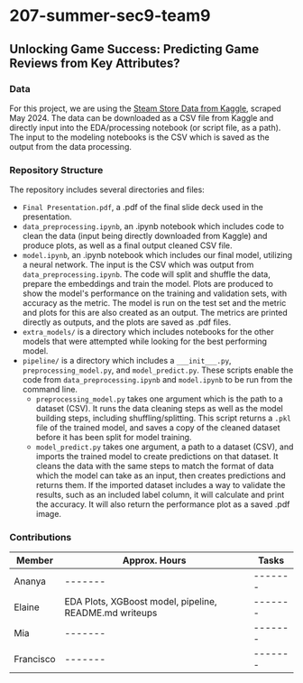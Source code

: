 # 207-summer-sec9-team9

## Unlocking Game Success: Predicting Game Reviews from Key Attributes?

### Data
For this project, we are using the [Steam Store Data from Kaggle](https://www.kaggle.com/datasets/amanbarthwal/steam-store-data/data), scraped May 2024. The data can be downloaded as a CSV file from Kaggle and directly input into the EDA/processing notebook (or script file, as a path). The input to the modeling notebooks is the CSV which is saved as the output from the data processing.

### Repository Structure

The repository includes several directories and files:
* ```Final Presentation.pdf```, a .pdf of the final slide deck used in the presentation.
* ```data_preprocessing.ipynb```, an .ipynb notebook which includes code to clean the data (input being directly downloaded from Kaggle) and produce plots, as well as a final output cleaned CSV file.
* ```model.ipynb```, an .ipynb notebook which includes our final model, utilizing a neural network. The input is the CSV which was output from ```data_preprocessing.ipynb```. The code will split and shuffle the data, prepare the embeddings and train the model. Plots are produced to show the model's performance on the training and validation sets, with accuracy as the metric. The model is run on the test set and the metric and plots for this are also created as an output. The metrics are printed directly as outputs, and the plots are saved as .pdf files.
* ```extra_models/``` is a directory which includes notebooks for the other models that were attempted while looking for the best performing model.
* ```pipeline/``` is a directory which includes a ```___init___.py```, ```preprocessing_model.py```, and ```model_predict.py```. These scripts enable the code from ```data_preprocessing.ipynb``` and ```model.ipynb``` to be run from the command line.
  - ```preprocessing_model.py``` takes one argument which is the path to a dataset (CSV). It runs the data cleaning steps as well as the model building steps, including shuffling/splitting. This script returns a ```.pkl``` file of the trained model, and saves a copy of the cleaned dataset before it has been split for model training.
  - ```model_predict.py``` takes one argument, a path to a dataset (CSV), and imports the trained model to create predictions on that dataset. It cleans the data with the same steps to match the format of data which the model can take as an input, then creates predictions and returns them. If the imported dataset includes a way to validate the results, such as an included label column, it will calculate and print the accuracy. It will also return the performance plot as a saved .pdf image.

### Contributions 
| Member    | Approx. Hours | Tasks |
| -------- | ------- |------- |
| Ananya  | -------  |------- |
| Elaine | EDA Plots, XGBoost model, pipeline, README.md writeups |------- |
| Mia    | -------  |------- |
| Francisco  | -------  |------- |
